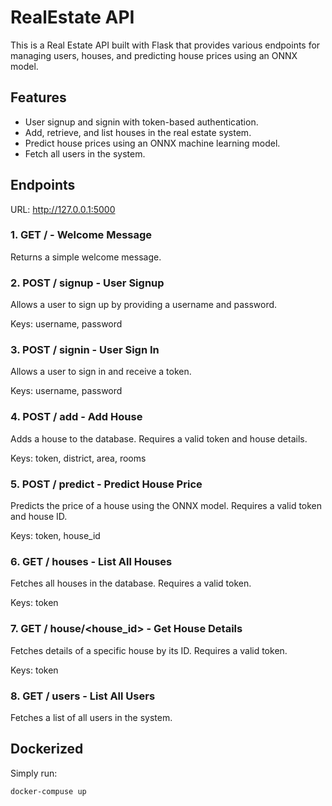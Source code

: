 # RealEstate API

This is a Real Estate API built with Flask that provides various endpoints for managing users, houses, and predicting house prices using an ONNX model.

## Features

- User signup and signin with token-based authentication.
- Add, retrieve, and list houses in the real estate system.
- Predict house prices using an ONNX machine learning model.
- Fetch all users in the system.

## Endpoints
URL: http://127.0.0.1:5000

### 1. **GET /** - Welcome Message
Returns a simple welcome message.

### 2. **POST /** signup - User Signup
Allows a user to sign up by providing a username and password.

Keys:
username, password

### 3. **POST /** signin - User Sign In
Allows a user to sign in and receive a token.

Keys:
username, password

### 4. **POST /** add - Add House
Adds a house to the database. Requires a valid token and house details.

Keys:
token, district, area, rooms

### 5. **POST /** predict - Predict House Price
Predicts the price of a house using the ONNX model. Requires a valid token and house ID.

Keys:
token, house_id

### **6. GET /** houses - List All Houses
Fetches all houses in the database. Requires a valid token.

Keys:
token

### 7. **GET /** house/<house_id> - Get House Details
Fetches details of a specific house by its ID. Requires a valid token.

Keys:
token

### 8. **GET /** users - List All Users
Fetches a list of all users in the system.

## Dockerized
Simply run:
```
docker-compuse up
```

